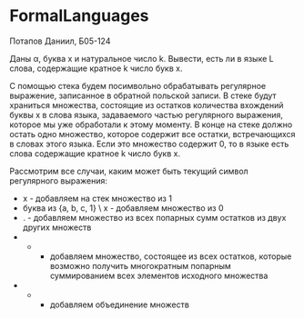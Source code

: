 # FormalLanguages
Потапов Даниил, Б05-124


Даны α, буква x и натуральное число k. Вывести, есть ли в языке L слова,
содержащие кратное k число букв x. 


С помощью стека будем посимвольно обрабатывать регулярное выражение,
записанное в обратной польской записи. В стеке будут храниться множества,
состоящие из остатков количества вхождений буквы x в слова языка,
задаваемого частью регулярного выражения, которое мы уже обработали к этому моменту.
В конце на стеке должно остать одно множество, которое содержит все остатки,
встречающихся в словах этого языка. Если это множество содержит 0, то в языке
есть слова содержащие кратное k число букв x.

Рассмотрим все случаи, каким может быть текущий символ регулярного выражения:
- x - добавляем на стек множество из 1
- буква из {a, b, c, 1} \ x - добавляем множество из 0
- . - добавляем множество из всех попарных сумм остатков из двух других множеств
- * - добавляем множество, состоящее из всех остатков, которые возможно получить многократным попарным
  суммированием всех элементов исходного множества
- + - добавляем объединение множеств
